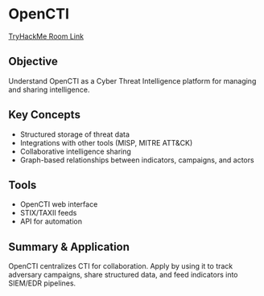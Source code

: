 # OpenCTI
[TryHackMe Room Link](https://tryhackme.com/room/opencti)

## Objective
Understand OpenCTI as a Cyber Threat Intelligence platform for managing and sharing intelligence.

## Key Concepts
- Structured storage of threat data  
- Integrations with other tools (MISP, MITRE ATT&CK)  
- Collaborative intelligence sharing  
- Graph-based relationships between indicators, campaigns, and actors

## Tools
- OpenCTI web interface  
- STIX/TAXII feeds  
- API for automation

## Summary & Application
OpenCTI centralizes CTI for collaboration. Apply by using it to track adversary campaigns, share structured data, and feed indicators into SIEM/EDR pipelines.
